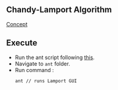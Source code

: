 ## Chandy-Lamport Algorithm

[Concept](https://www.cs.princeton.edu/courses/archive/fall16/cos418/docs/P8-chandy-lamport.pdf)

## Execute

- Run the ant script following [this](https://www.mkyong.com/ant/how-to-apache-ant-on-mac-os-x/).
- Navigate to `ant` folder.
- Run command : 
  ```
  ant // runs Lamport GUI


